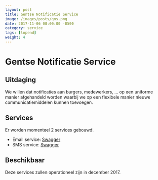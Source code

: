 ```yaml
---
layout: post
title: Gentse Notificatie Service
image: /images/posts/gns.png
date: 2017-11-06 00:00:00 -0500
category: service
tags: [lopend]
weight: 4
---
```



# Gentse Notificatie Service

## Uitdaging 
We willen dat notificaties aan burgers, medewerkers, ... op een uniforme manier afgehandeld worden waarbij we op een flexibele manier nieuwe communicatiemiddelen kunnen toevoegen.

## Services

Er worden momenteel 2 services gebouwd.

* Email service: [Swagger](https://swaggerhub.com/apis/Digipolis/email-service/1.0.0)
* SMS service: [Swagger](https://swaggerhub.com/apis/Digipolis/sms-service/1.0.0)

## Beschikbaar

Deze services zullen operationeel zijn in december 2017.
 
